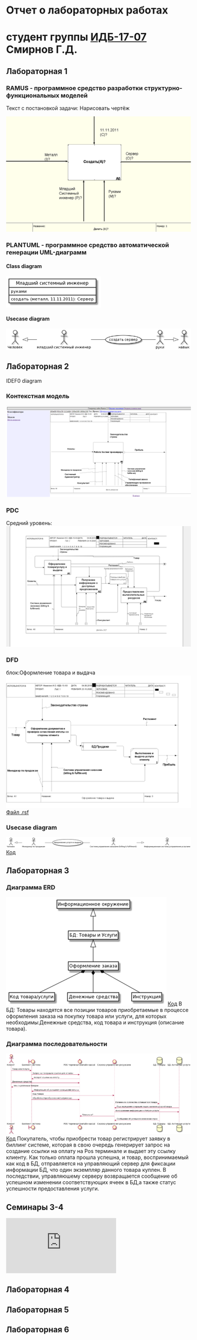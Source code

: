 # Отчет о лабораторных работах
# студент группы [ИДБ-17-07](https://github.com/stankin/design-part-1/wiki/list-idb-17-07) Смирнов Г.Д.

## Лабораторная 1

### RAMUS - программное средство разработки структурно-функциональных моделей
Текст с постановкой задачи: Нарисовать чертёж

![none](https://github.com/Notespeak/projectmanagement/blob/master/lab_1/Screenshot_8.png)



### PLANTUML - программное средство автоматической генерации UML-диаграмм
#### Class diagram
![none](https://github.com/Notespeak/projectmanagement/blob/master/lab_1/uml1.png)



#### Usecase diagram
![none](https://github.com/Notespeak/projectmanagement/blob/master/lab_1/uml2.png)
 

## Лабораторная 2
IDEF0 diagram
### Контекстная модель

![none](https://github.com/Notespeak/projectmanagement/blob/master/lab_2/Screenshot_2145.png)

### PDC
Средний уровень:
![none](https://github.com/Notespeak/projectmanagement/blob/master/lab_2/Screenshot_2161.png)

### DFD
блок:Оформление товара и выдача
![none](https://github.com/Notespeak/projectmanagement/blob/master/lab_2/Screenshot_2162.png)
[Файл .rsf](https://github.com/Notespeak/projectmanagement/blob/master/lab_2/pdc-tildag.rsf)

### Usecase diagram

![none](https://github.com/Notespeak/projectmanagement/blob/master/lab_2/uml.png)
[Код](https://github.com/Notespeak/projectmanagement/blob/master/lab_2/uml.txt)

## Лабораторная 3
### Диаграмма ERD
![none](https://github.com/Notespeak/projectmanagement/blob/master/lab_3/erd.png)
[Код](https://github.com/Notespeak/projectmanagement/blob/master/lab_3/erd.txt)
В БД: Товары находятся все позиции товаров приобретаемые в процессе оформления заказа на покупку товара или услуги, для которых необходимы:Денежные средства, код товара и инструкция (описание товара).
### Диаграмма последовательности
![none](https://github.com/Notespeak/projectmanagement/blob/master/lab_3/uml.png)
[Код](https://github.com/Notespeak/projectmanagement/blob/master/lab_3/uml.txt)
Покупатель, чтобы приобрести товар регистрирует заявку в биллинг системе, которая в свою очередь генерирует запрос на создание ссылки на оплату на Pos терминале и выдает эту ссылку клиенту. Как только оплата прошла успешна, и товар, воспринимаемый как код в БД,  отправляется на управляющий сервер для фиксации информации БД, что один экземпляр данного товара куплен. В последствии, управляюшему серверу возвращается сообщение об успешном изменении соответствующих ячеек в БД,а также статус успешности предоставления услуги.
## Семинары 3-4
![none](https://github.com/Notespeak/projectmanagement/blob/master/sem3-4.md)
## Лабораторная 4
## Лабораторная 5

## Лабораторная 6
